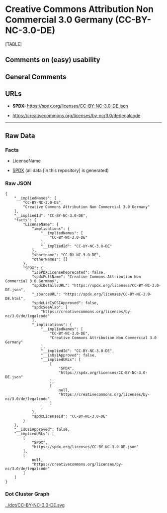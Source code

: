 # Creative Commons Attribution Non Commercial 3.0 Germany (CC-BY-NC-3.0-DE)

[TABLE]

## Comments on (easy) usability

## General Comments

## URLs

-   **SPDX:** https://spdx.org/licenses/CC-BY-NC-3.0-DE.json

-   https://creativecommons.org/licenses/by-nc/3.0/de/legalcode

------------------------------------------------------------------------

## Raw Data

### Facts

-   LicenseName

-   [SPDX](https://spdx.org/licenses/CC-BY-NC-3.0-DE.html "SPDX") (all
    data \[in this repository\] is generated)

### Raw JSON

    {
        "__impliedNames": [
            "CC-BY-NC-3.0-DE",
            "Creative Commons Attribution Non Commercial 3.0 Germany"
        ],
        "__impliedId": "CC-BY-NC-3.0-DE",
        "facts": {
            "LicenseName": {
                "implications": {
                    "__impliedNames": [
                        "CC-BY-NC-3.0-DE"
                    ],
                    "__impliedId": "CC-BY-NC-3.0-DE"
                },
                "shortname": "CC-BY-NC-3.0-DE",
                "otherNames": []
            },
            "SPDX": {
                "isSPDXLicenseDeprecated": false,
                "spdxFullName": "Creative Commons Attribution Non Commercial 3.0 Germany",
                "spdxDetailsURL": "https://spdx.org/licenses/CC-BY-NC-3.0-DE.json",
                "_sourceURL": "https://spdx.org/licenses/CC-BY-NC-3.0-DE.html",
                "spdxLicIsOSIApproved": false,
                "spdxSeeAlso": [
                    "https://creativecommons.org/licenses/by-nc/3.0/de/legalcode"
                ],
                "_implications": {
                    "__impliedNames": [
                        "CC-BY-NC-3.0-DE",
                        "Creative Commons Attribution Non Commercial 3.0 Germany"
                    ],
                    "__impliedId": "CC-BY-NC-3.0-DE",
                    "__isOsiApproved": false,
                    "__impliedURLs": [
                        [
                            "SPDX",
                            "https://spdx.org/licenses/CC-BY-NC-3.0-DE.json"
                        ],
                        [
                            null,
                            "https://creativecommons.org/licenses/by-nc/3.0/de/legalcode"
                        ]
                    ]
                },
                "spdxLicenseId": "CC-BY-NC-3.0-DE"
            }
        },
        "__isOsiApproved": false,
        "__impliedURLs": [
            [
                "SPDX",
                "https://spdx.org/licenses/CC-BY-NC-3.0-DE.json"
            ],
            [
                null,
                "https://creativecommons.org/licenses/by-nc/3.0/de/legalcode"
            ]
        ]
    }

### Dot Cluster Graph

[../dot/CC-BY-NC-3.0-DE.svg](../dot/CC-BY-NC-3.0-DE.svg "../dot/CC-BY-NC-3.0-DE.svg")
